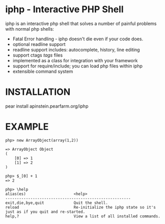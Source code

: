 iphp - Interactive PHP Shell
============================
iphp is an interactive php shell that solves a number of painful problems with normal php shells:

* Fatal Error handling - iphp doesn't die even if your code does.
* optional readline support
* readline support includes: autocomplete, history, line editing
* support ctags *tags* files
* implemented as a class for integration with your framework
* support for require/include; you can load php files within iphp
* extensible command system

INSTALLATION
============

pear install apinstein.pearfarm.org/iphp

EXAMPLE
=======

    php> new ArrayObject(array(1,2))

    => ArrayObject Object
    (
        [0] => 1
        [1] => 2
    )

    php> $_[0] + 1
    => 2

    php> \help
    alias(es)                     <help>
    -------------------------------------------------------
    exit,die,bye,quit             Quit the shell.
    reload                        Re-initialize the iphp state so it's just as if you quit and re-started.
    help,?                        View a list of all installed commands.
